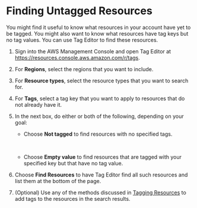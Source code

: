 # Finding Untagged Resources<a name="scenario-finding-untagged"></a>

You might find it useful to know what resources in your account have yet to be tagged\. You might also want to know what resources have tag keys but no tag values\. You can use Tag Editor to find these resources\.

1. Sign into the AWS Management Console and open Tag Editor at [https://resources\.console\.aws\.amazon\.com/r/tags](https://resources.console.aws.amazon.com/r/tags)\.

1. For **Regions**, select the regions that you want to include\.

1. For **Resource types**, select the resource types that you want to search for\.

1. For **Tags**, select a tag key that you want to apply to resources that do not already have it\.

1. In the next box, do either or both of the following, depending on your goal:

   + Choose **Not tagged** to find resources with no specified tags\. 

      

   + Choose **Empty value** to find resources that are tagged with your specified key but that have no tag value\.

1. Choose **Find Resources** to have Tag Editor find all such resources and list them at the bottom of the page\.

1. \(Optional\) Use any of the methods discussed in [Tagging Resources](tagging-resources.md) to add tags to the resources in the search results\.